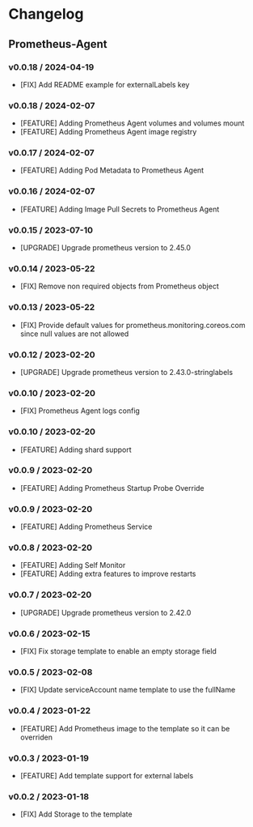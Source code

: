 # Changelog

## Prometheus-Agent

### v0.0.18 / 2024-04-19
* [FIX] Add README example for externalLabels key

### v0.0.18 / 2024-02-07
* [FEATURE] Adding Prometheus Agent volumes and volumes mount
* [FEATURE] Adding Prometheus Agent image registry

### v0.0.17 / 2024-02-07
* [FEATURE] Adding Pod Metadata to Prometheus Agent

### v0.0.16 / 2024-02-07
* [FEATURE] Adding Image Pull Secrets to Prometheus Agent

### v0.0.15 / 2023-07-10
* [UPGRADE] Upgrade prometheus version to 2.45.0

### v0.0.14 / 2023-05-22
* [FIX] Remove non required objects from Prometheus object

### v0.0.13 / 2023-05-22
* [FIX] Provide default values for prometheus.monitoring.coreos.com since null values are not allowed

### v0.0.12 / 2023-02-20
* [UPGRADE] Upgrade prometheus version to 2.43.0-stringlabels

### v0.0.10 / 2023-02-20
* [FIX] Prometheus Agent logs config

### v0.0.10 / 2023-02-20
* [FEATURE] Adding shard support

### v0.0.9 / 2023-02-20
* [FEATURE] Adding Prometheus Startup Probe Override

### v0.0.9 / 2023-02-20
* [FEATURE] Adding Prometheus Service

### v0.0.8 / 2023-02-20

* [FEATURE] Adding Self Monitor
* [FEATURE] Adding extra features to improve restarts

### v0.0.7 / 2023-02-20

* [UPGRADE] Upgrade prometheus version to 2.42.0

### v0.0.6 / 2023-02-15

* [FIX] Fix storage template to enable an empty storage field

### v0.0.5 / 2023-02-08

* [FIX] Update serviceAccount name template to use the fullName

### v0.0.4 / 2023-01-22

* [FEATURE] Add Prometheus image to the template so it can be overriden

### v0.0.3 / 2023-01-19

* [FEATURE] Add template support for external labels

### v0.0.2 / 2023-01-18

* [FIX] Add Storage to the template

